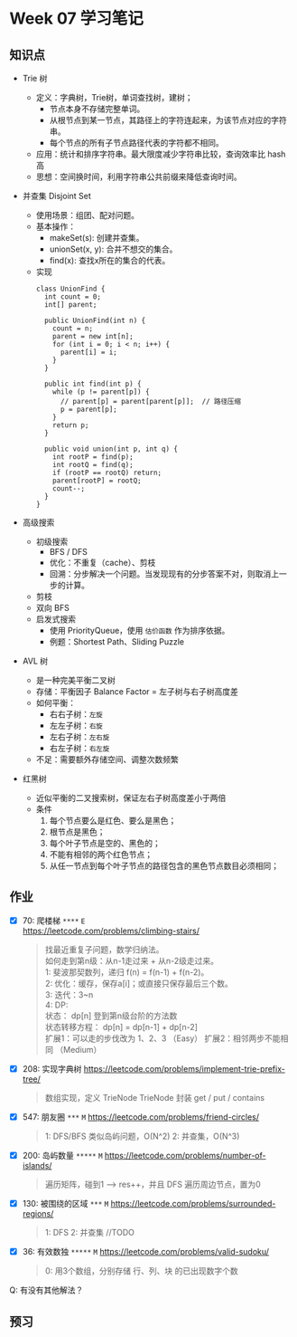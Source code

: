 # Week 07 学习笔记

## 知识点

- Trie 树
    - 定义：字典树，Trie树，单词查找树，建树；
        - 节点本身不存储完整单词。
        - 从根节点到某一节点，其路径上的字符连起来，为该节点对应的字符串。
        - 每个节点的所有子节点路径代表的字符都不相同。
    - 应用：统计和排序字符串。最大限度减少字符串比较，查询效率比 hash 高
    - 思想：空间换时间，利用字符串公共前缀来降低查询时间。       

- 并查集 Disjoint Set
    - 使用场景：组团、配对问题。
    - 基本操作：
        - makeSet(s): 创建并查集。
        - unionSet(x, y): 合并不想交的集合。
        - find(x): 查找x所在的集合的代表。
    - 实现
        ```
        class UnionFind {
          int count = 0;
          int[] parent;
      
          public UnionFind(int n) { 
            count = n;
            parent = new int[n];
            for (int i = 0; i < n; i++) {
              parent[i] = i;
            }
          } 
      
          public int find(int p) {
            while (p != parent[p]) {   
              // parent[p] = parent[parent[p]];  // 路径压缩
              p = parent[p];
            }   
            return p;
          }   
      
          public void union(int p, int q) {
            int rootP = find(p);
            int rootQ = find(q);
            if (rootP == rootQ) return;
            parent[rootP] = rootQ;
            count--;
          }
        }
        ``` 
      
- 高级搜索
  - 初级搜索
    - BFS / DFS
    - 优化：不重复（cache）、剪枝
    - 回溯：分步解决一个问题。当发现现有的分步答案不对，则取消上一步的计算。
  - 剪枝
  - 双向 BFS
  - 启发式搜索
    - 使用 PriorityQueue，使用 `估价函数` 作为排序依据。
    - 例题：Shortest Path、Sliding Puzzle

- AVL 树
  - 是一种完美平衡二叉树
  - 存储：平衡因子 Balance Factor = 左子树与右子树高度差
  - 如何平衡：
    - 右右子树：`左旋`
    - 左左子树：`右旋`
    - 左右子树：`左右旋`
    - 右左子树：`右左旋`
  - 不足：需要额外存储空间、调整次数频繁

- 红黑树
  - 近似平衡的二叉搜索树，保证左右子树高度差小于两倍
  - 条件
    1. 每个节点要么是红色、要么是黑色；
    2. 根节点是黑色；
    3. 每个叶子节点是空的、黑色的；
    4. 不能有相邻的两个红色节点；
    5. 从任一节点到每个叶子节点的路径包含的黑色节点数目必须相同；
    

## 作业
- [x] 70: 爬楼梯 `****` `E`   
https://leetcode.com/problems/climbing-stairs/ 
  > 找最近重复子问题，数学归纳法。    
  > 如何走到第n级：从n-1走过来 + 从n-2级走过来。   
  > 1: 斐波那契数列，递归 f(n) = f(n-1) + f(n-2)。   
  > 2: 优化：缓存，保存a[i]；或直接只保存最后三个数。  
  > 3: 迭代：3~n      
  > 4: DP:  
  >    状态： dp[n] 登到第n级台阶的方法数     
  >    状态转移方程： dp[n] = dp[n-1] + dp[n-2]      
  > 扩展1：可以走的步伐改为 1、2、3 （Easy）
  > 扩展2：相邻两步不能相同 （Medium）


- [x] 208: 实现字典树 
https://leetcode.com/problems/implement-trie-prefix-tree/
  > 数组实现，定义 TrieNode
  > TrieNode 封装 get / put / contains

- [x] 547: 朋友圈 `***` `M`
https://leetcode.com/problems/friend-circles/
  > 1: DFS/BFS 类似岛屿问题，O(N^2)
  > 2: 并查集，O(N^3)

- [x] 200: 岛屿数量 `*****` `M`
https://leetcode.com/problems/number-of-islands/
  > 遍历矩阵，碰到1 --> res++，并且 DFS 遍历周边节点，置为0

- [x] 130: 被围绕的区域 `***` `M`
https://leetcode.com/problems/surrounded-regions/
  > 1: DFS
  > 2: 并查集 //TODO

- [x] 36: 有效数独 `*****` `M`
https://leetcode.com/problems/valid-sudoku/
  > 0: 用3个数组，分别存储 行、列、块 的已出现数字个数

Q: 有没有其他解法？

## 预习